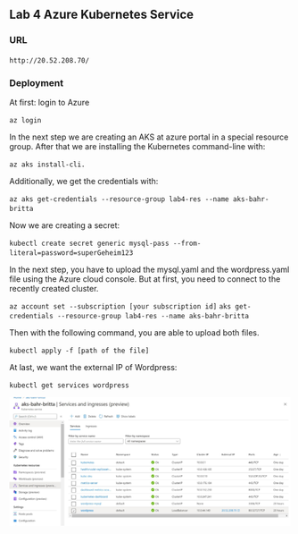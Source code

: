 ## Lab 4 Azure Kubernetes Service

### URL

`http://20.52.208.70/`

### Deployment 

At first: login to Azure

`az login`

In the next step we are creating an AKS at azure portal in a special resource group. After that we are installing the Kubernetes command-line with: 

`az aks install-cli.`

Additionally, we get the credentials with: 

`az aks get-credentials --resource-group lab4-res --name aks-bahr-britta`

Now we are creating a secret:

`kubectl create secret generic mysql-pass --from-literal=password=superGeheim123`

In the next step, you have to upload the mysql.yaml and the wordpress.yaml file using the Azure cloud console. But at first, you need to connect to the recently created cluster.

`az account set --subscription [your subscription id]`
`aks get-credentials --resource-group lab4-res --name aks-bahr-britta`

Then with the following command, you are able to upload both files.

`kubectl apply -f [path of the file]`

At last, we want the external IP of Wordpress:

`kubectl get services wordpress`

 ![aks cluster](cluster.JPG)